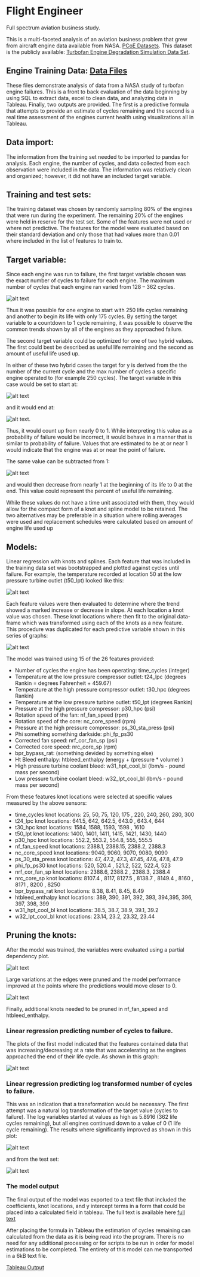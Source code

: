 # Flight Engineer
Full spectrum aviation business study.

This is a multi-faceted analysis of an aviation business problem that grew from aircraft engine data available from NASA. [PCoE Datasets](https://ti.arc.nasa.gov/tech/dash/groups/pcoe/prognostic-data-repository/). This dataset is the publicly available: [Turbofan Engine Degradation Simulation Data Set](https://ti.arc.nasa.gov/tech/dash/groups/pcoe/prognostic-data-repository/publications/#turbofan).

## Engine Training Data: [Data Files](https://github.com/fischtank44/Engine_training_data/tree/master/Data_Files)

These files demonstrate analysis of data from a NASA study of turbofan engine failures. This is a front to back evaluation of the data beginning by using SQL to extract data, excel to clean data, and analyzing data in Tableau. Finally, two outputs are provided. The first is a predictive formula that attempts to provide an estimate of cycles remaining and the second is a real time assessment of the engines current health using visualizations all in Tableau.


## Data import:

The information from the training set needed to be imported to pandas for analysis. Each engine, the number of cycles, and data collected from each observation were included in the data. The information was relatively clean and organized; however, it did not have an included target variable.


## Training and test sets:

The training dataset was chosen by randomly sampling 80% of the engines that were run during the experiment. The remaining 20% of the engines were held in reserve for the test set. Some of the features were not used or where not predictive. The features for the model were evaluated based on their standard deviation and only those that had values more than  0.01 where included in the list of features to train to.   


## Target variable:

Since each engine was run to failure, the first target variable chosen was the exact number of cycles to failure for each engine. The maximum number of cycles that each engine ran varied from 128 – 362 cycles.

![alt text](https://github.com/fischtank44/flight_engineer/raw/master/images/training_data_failure_distribution.png)

Thus it was possible for one engine to start with 250 life cycles remaining and another to begin its life with only 175 cycles. By setting the target variable to a countdown to 1 cycle remaining, it was possible to observe
the common trends shown by all of the engines as they approached failure.

The second target variable could be optimized for one of two hybrid values. The first could best be described as useful life remaining and the second as amount of useful life used up.

In either of these two hybrid cases the target for y is derived from the the number of the current cycle and the max number of cycles a specific engine operated to (for example 250 cycles). The target variable in this case would be set to start at:

![alt text](http://www.codecogs.com/gif.latex?\frac{1}{250} )

and it would end at:

![alt text](http://www.codecogs.com/gif.latex?\frac{250}{250} ).

Thus, it would count up from nearly 0 to 1. While interpreting this value as a probability of failure would be incorrect, it would behave in a manner that is similar to probability of failure. Values that are estimated to be at or near 1 would indicate that the engine was at or near the point of failure.

The same value can be subtracted from 1:

![alt text](http://www.codecogs.com/gif.latex?1-\frac{1}{250}=.996 )

and would then decrease from nearly 1 at the beginning of its life to 0 at the end. This value could represent the percent of useful life remaining.

While these values do not have a time unit associated with them, they would allow for the compact form of a knot and spline model to be retained. The two alternatives may be preferable in a situation where rolling averages were used and replacement schedules were calculated based on amount of engine life used up



## Models:
Linear regression with knots and splines.
Each feature that was included in the training data set was bootstrapped and plotted against cycles until failure. For example, the temperature recorded at location 50 at the low pressure turbine outlet (t50_lpt) looked like this:

![alt text](https://github.com/fischtank44/flight_engineer/raw/master/images/t50_lpt_bs_spline_analysis.png)

Each feature values were then evaluated to determine where the trend showed a marked increase or decrease in slope. At each location a knot value was chosen. These knot locations where then fit to the original data-frame which was transformed using each of the knots as a new feature. This procedure was duplicated for each predictive variable shown in this series of graphs:

![alt text](https://github.com/fischtank44/flight_engineer/raw/master/images/all_features_cycles_to_fail.png)

The model was trained using 15 of the 26 features provided:  
- Number of cycles the engine has been operating: time_cycles (integer)
- Temperature at the low pressure compressor outlet: t24_lpc (degrees Rankin = degrees Fahrenheit + 459.67)
- Temperature at the high pressure compressor outlet: t30_hpc (degrees Rankin)
- Temperature at the low pressure turbine outlet: t50_lpt (degrees Rankin)
- Pressure at the high pressure compressor: p30_hpc (psi)
- Rotation speed of the fan: nf_fan_speed (rpm)
- Rotation speed of the core: nc_core_speed (rpm)
- Pressure at the high pressure compressor: ps_30_sta_press (psi)
- Phi something something darkside: phi_fp_ps30
- Corrected fan speed: nrf_cor_fan_sp (psi)
- Corrected core speed: nrc_core_sp (rpm)
- bpr_bypass_rat: (something devided by something else)
- Ht Bleed enthalpy: htbleed_enthalpy (energy + (pressure * volume) )
- High pressure turbine coolant bleed: w31_hpt_cool_bl (lbm/s - pound mass per second)
- Low pressure turbine coolant bleed: w32_lpt_cool_bl (lbm/s - pound mass per second)



From these features knot locations were selected at specific values measured by the above sensors:
- time_cycles knot locations: 25, 50, 75, 120, 175 , 220, 240, 260, 280, 300
- t24_lpc knot locations: 641.5, 642,  642.5, 643.0 , 643.4, 644
- t30_hpc knot locations: 1584, 1588, 1593, 1598 , 1610
- t50_lpt knot locations: 1400, 1401, 1411, 1415, 1421, 1430, 1440
- p30_hpc knot locations: 552.2, 553.2, 554.8, 555, 555.5
- nf_fan_speed knot locations: 2388.1, 2388.15, 2388.2, 2388.3
- nc_core_speed knot locations: 9040, 9060, 9070, 9080, 9090
- ps_30_sta_press knot locations: 47, 47.2, 47.3, 47.45, 47.6, 47.8, 47.9
- phi_fp_ps30 knot locations: 520, 520.4 , 521.2, 522, 522.4, 523
- nrf_cor_fan_sp knot locations: 2388.6, 2388.2 , 2388.3, 2388.4
- nrc_core_sp knot locations: 8107.4 , 8117, 8127.5 , 8138.7 , 8149.4 , 8160 , 8171 , 8200 , 8250
- bpr_bypass_rat knot locations: 8.38, 8.41, 8.45, 8.49
- htbleed_enthalpy knot locations: 389, 390, 391, 392, 393, 394,395, 396, 397, 398, 399
- w31_hpt_cool_bl knot locations: 38.5, 38.7, 38.9, 39.1, 39.2
- w32_lpt_cool_bl knot locations: 23.14, 23.2, 23.32, 23.44



## Pruning the knots:
After the model was trained, the variables were evaluated using a partial dependency plot.

![alt text](https://github.com/fischtank44/flight_engineer/raw/master/images/partial_dependency_pipline.png)

Large variations at the edges were pruned and the model performance improved at the points where the predictions would move closer to 0.

![alt text](https://github.com/fischtank44/flight_engineer/raw/master/images/pruned_partial_dependency_pipline.png)

Finally, additional knots needed to be pruned in nf_fan_speed and htbleed_enthalpy.

### Linear regression predicting number of cycles to failure.
The plots of the first model indicated that the features contained data that was increasing/decreasing at a rate that was accelerating as the engines approached the end of their life cycle. As shown in this graph:

![alt text](https://github.com/fischtank44/flight_engineer/raw/master/images/pred_vs_actual_reg_regression.png)


### Linear regression predicting log transformed number of cycles to failure.
This was an indication that a transformation would be necessary. The first attempt was a natural log transformation of the target value (cycles to failure). The log variables started at values as high as 5.8916 (362 life cycles remaining), but all engines continued down to a value of 0 (1 life cycle remaining). The results where significantly improved as shown in this plot:   

![alt text](https://github.com/fischtank44/flight_engineer/raw/master/images/training_cycles_to_fail.png)

and from the test set:

![alt text](https://github.com/fischtank44/flight_engineer/raw/master/images/test_cycles_to_fail.png)


### The model output
The final output of the model was exported to a text file that included the coefficients, knot locations, and y intercept terms in a form that could be placed into a calculated field in tableau. The full text is available here [full text](https://github.com/fischtank44/flight_engineer/raw/master/outputs/tableau_format_formula.txt)

After placing the formula in Tableau the estimation of cycles remaining can calculated from the data as it is being read into the program. There is no need for any additional processing or for scripts to be run in order for model estimations to be completed. The entirety of this model can me transported in a 6kB text file.

[Tableau Output](https://public.tableau.com/profile/steven.fischbach#!/vizhome/FlightEngineer-v4_2/CautionsvsBigFormula)
